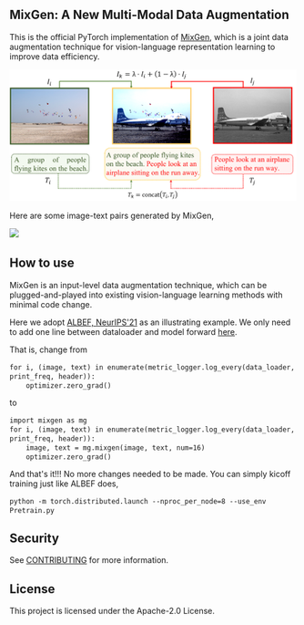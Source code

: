 ## MixGen: A New Multi-Modal Data Augmentation

This is the official PyTorch implementation of [MixGen](https://arxiv.org/abs/2206.08358), which is a joint data augmentation technique for vision-language representation learning to improve data efficiency.

<img src="examples/mixgen.png" width="600">

Here are some image-text pairs generated by MixGen,

<img src="examples/mixgen_sample.png" width="600">


## How to use

MixGen is an input-level data augmentation technique, which can be plugged-and-played into existing vision-language learning methods with minimal code change.

Here we adopt [ALBEF, NeurIPS'21](https://arxiv.org/abs/2107.07651) as an illustrating example. We only need to add one line between dataloader and model forward [here](https://github.com/salesforce/ALBEF/blob/main/Pretrain.py#L54).

That is, change from

```
for i, (image, text) in enumerate(metric_logger.log_every(data_loader, print_freq, header)):
    optimizer.zero_grad()
```

to
```
import mixgen as mg
for i, (image, text) in enumerate(metric_logger.log_every(data_loader, print_freq, header)):
    image, text = mg.mixgen(image, text, num=16)
    optimizer.zero_grad()
```

And that's it!!! No more changes needed to be made. You can simply kicoff training just like ALBEF does,


```
python -m torch.distributed.launch --nproc_per_node=8 --use_env Pretrain.py
```


## Security

See [CONTRIBUTING](CONTRIBUTING.md#security-issue-notifications) for more information.

## License

This project is licensed under the Apache-2.0 License.

